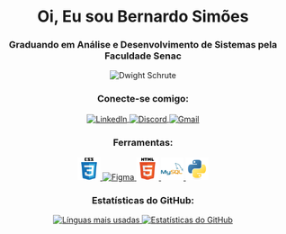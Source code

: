 <h1 align="center">Oi, Eu sou Bernardo Simões</h1>
<h3 align="center">Graduando em Análise e Desenvolvimento de Sistemas pela Faculdade Senac</h3>

<p align="center">
  <img src="https://media4.giphy.com/media/v1.Y2lkPTc5MGI3NjExcWphOGt5bHZ1anhjN28zbHV6aTdscWFrOGdieGhheGZvbGVqZTlveiZlcD12MV9pbnRlcm5hbF9naWZfYnlfaWQmY3Q9Zw/FerjqPHY2OGDPJPwEk/giphy.gif" width="280" alt="Dwight Schrute" />
</p>

<h3 align="center">Conecte-se comigo:</h3>
<p align="center">
    <a href="https://www.linkedin.com/in/bernardo-simões-728002210" target="blank">
        <img align="center" src="https://raw.githubusercontent.com/rahuldkjain/github-profile-readme-generator/master/src/images/icons/Social/linked-in-alt.svg" alt="LinkedIn" height="30" width="40" />
    </a>
    <a href="https://discord.gg/b3rnardo_15" target="blank">
        <img align="center" src="https://raw.githubusercontent.com/rahuldkjain/github-profile-readme-generator/master/src/images/icons/Social/discord.svg" alt="Discord" height="30" width="40" />
    </a>
    <a href="mailto:bernardo0simoes@gmail.com" target="blank">
        <img align="center" src="https://img.icons8.com/color/48/000000/gmail-new.png" alt="Gmail" height="30" width="40" />
    </a>
</p>

<h3 align="center">Ferramentas:</h3>
<p align="center">
    <a href="https://www.w3schools.com/css/" target="_blank" rel="noreferrer">
        <img src="https://raw.githubusercontent.com/devicons/devicon/master/icons/css3/css3-original-wordmark.svg" alt="CSS3" width="40" height="40" />
    </a>
    <a href="https://www.figma.com/" target="_blank" rel="noreferrer">
        <img src="https://www.vectorlogo.zone/logos/figma/figma-icon.svg" alt="Figma" width="40" height="40" />
    </a>
    <a href="https://www.w3.org/html/" target="_blank" rel="noreferrer">
        <img src="https://raw.githubusercontent.com/devicons/devicon/master/icons/html5/html5-original-wordmark.svg" alt="HTML5" width="40" height="40" />
    </a>
    <a href="https://www.mysql.com/" target="_blank" rel="noreferrer">
        <img src="https://raw.githubusercontent.com/devicons/devicon/master/icons/mysql/mysql-original-wordmark.svg" alt="MySQL" width="40" height="40" />
    </a>
    <a href="https://www.python.org" target="_blank" rel="noreferrer">
        <img src="https://raw.githubusercontent.com/devicons/devicon/master/icons/python/python-original.svg" alt="Python" width="40" height="40" />
    </a>
</p>

<h3 align="center">Estatísticas do GitHub:</h3>
<div align="center">
  <a href="https://github.com/b3rnardo15">
    <img height="180em" src="https://github-readme-stats.vercel.app/api/top-langs?username=b3rnardo15&show_icons=true&locale=en&layout=compact&bg_color=0D1117&title_color=58A6FF&text_color=FFFFFF&icon_color=58A6FF&border_color=0D1117" alt="Línguas mais usadas"/>
    <img height="180em" src="https://github-readme-stats.vercel.app/api?username=b3rnardo15&show_icons=true&locale=en&bg_color=0D1117&title_color=58A6FF&text_color=FFFFFF&icon_color=58A6FF&border_color=0D1117" alt="Estatísticas do GitHub"/>
  </a>
</div>
